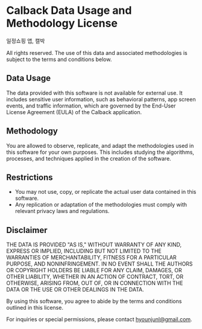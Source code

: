 # Calback Data Usage and Methodology License

일정쇼핑 앱, 캘박

All rights reserved. The use of this data and associated methodologies is subject to the terms and conditions below.

## Data Usage

The data provided with this software is not available for external use. It includes sensitive user information, such as behavioral patterns, app screen events, and traffic information, which are governed by the End-User License Agreement (EULA) of the Calback application.

## Methodology

You are allowed to observe, replicate, and adapt the methodologies used in this software for your own purposes. This includes studying the algorithms, processes, and techniques applied in the creation of the software.

## Restrictions

- You may not use, copy, or replicate the actual user data contained in this software.
- Any replication or adaptation of the methodologies must comply with relevant privacy laws and regulations.

## Disclaimer

THE DATA IS PROVIDED "AS IS," WITHOUT WARRANTY OF ANY KIND, EXPRESS OR IMPLIED, INCLUDING BUT NOT LIMITED TO THE WARRANTIES OF MERCHANTABILITY, FITNESS FOR A PARTICULAR PURPOSE, AND NONINFRINGEMENT. IN NO EVENT SHALL THE AUTHORS OR COPYRIGHT HOLDERS BE LIABLE FOR ANY CLAIM, DAMAGES, OR OTHER LIABILITY, WHETHER IN AN ACTION OF CONTRACT, TORT, OR OTHERWISE, ARISING FROM, OUT OF, OR IN CONNECTION WITH THE DATA OR THE USE OR OTHER DEALINGS IN THE DATA.

By using this software, you agree to abide by the terms and conditions outlined in this license.

For inquiries or special permissions, please contact hyounjunl@gmail.com.
